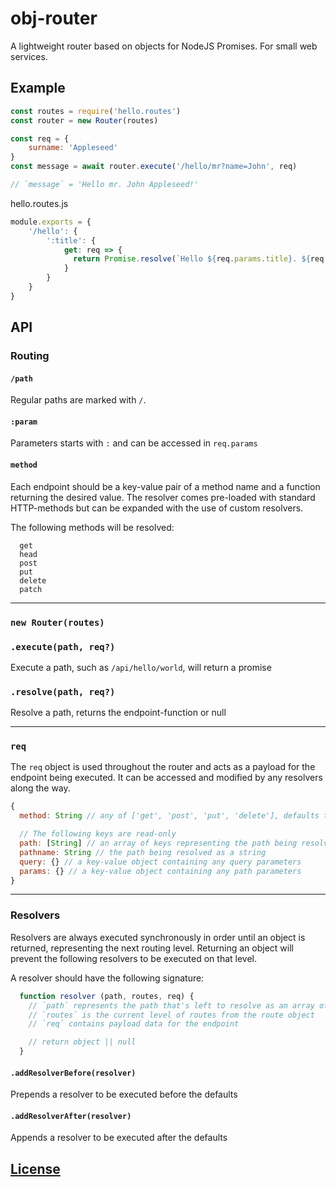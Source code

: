 # obj-router
A lightweight router based on objects for NodeJS Promises. For small web services.

## Example

```javascript
const routes = require('hello.routes')
const router = new Router(routes)

const req = {
	surname: 'Appleseed'
}
const message = await router.execute('/hello/mr?name=John', req)

// `message` = 'Hello mr. John Appleseed!'

```

hello.routes.js
```javascript
module.exports = {
    '/hello': {
        ':title': {
            get: req => {
              return Promise.resolve(`Hello ${req.params.title}. ${req.query.name} ${req.surname}!`)
            }
        }
    }
}
```


## API

### Routing

#### `/path`

Regular paths are marked with `/`.

#### `:param`

Parameters starts with `:` and can be accessed in `req.params`

#### `method`

Each endpoint should be a key-value pair of a method name and a function returning the desired value. The resolver comes pre-loaded with standard HTTP-methods but can be expanded with the use of custom resolvers.

The following methods will be resolved:

```
  get
  head
  post
  put
  delete
  patch
```

---

### `new Router(routes)`

### `.execute(path, req?)`
Execute a path, such as `/api/hello/world`, will return a promise

### `.resolve(path, req?)`
Resolve a path, returns the endpoint-function or null

---

### `req`
The `req` object is used throughout the router and acts as a payload for the endpoint being executed. It can be accessed and modified by any resolvers along the way.

```javascript
{
  method: String // any of ['get', 'post', 'put', 'delete'], defaults to 'get'

  // The following keys are read-only
  path: [String] // an array of keys representing the path being resolved
  pathname: String // the path being resolved as a string
  query: {} // a key-value object containing any query parameters
  params: {} // a key-value object containing any path parameters
}
```

---

### Resolvers

Resolvers are always executed synchronously in order until an object is returned, representing the next routing level. Returning an object will prevent the following resolvers to be executed on that level.

A resolver should have the following signature:

```javascript
  function resolver (path, routes, req) {
    // `path` represents the path that's left to resolve as an array of strings, path[0] is the current key
    // `routes` is the current level of routes from the route object
    // `req` contains payload data for the endpoint

    // return object || null
  }
```

#### `.addResolverBefore(resolver)`
Prepends a resolver to be executed before the defaults

#### `.addResolverAfter(resolver)`
Appends a resolver to be executed after the defaults

## [License](LICENSE)
